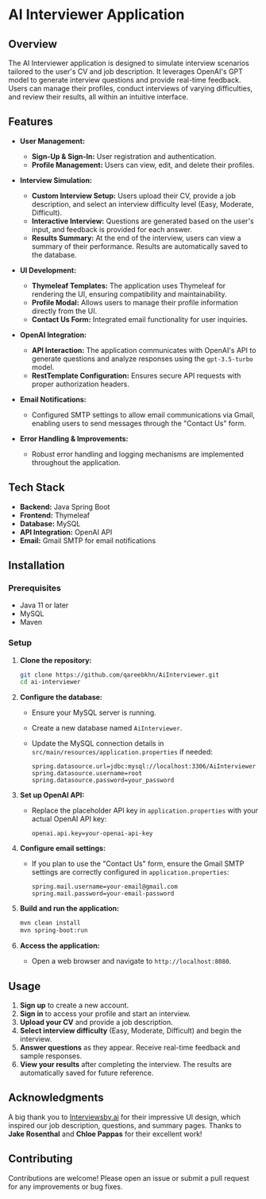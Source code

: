 # AI Interviewer Application

## Overview

The AI Interviewer application is designed to simulate interview scenarios tailored to the user's CV and job description. It leverages OpenAI's GPT model to generate interview questions and provide real-time feedback. Users can manage their profiles, conduct interviews of varying difficulties, and review their results, all within an intuitive interface.

## Features

- **User Management:**
  - **Sign-Up & Sign-In:** User registration and authentication.
  - **Profile Management:** Users can view, edit, and delete their profiles.

- **Interview Simulation:**
  - **Custom Interview Setup:** Users upload their CV, provide a job description, and select an interview difficulty level (Easy, Moderate, Difficult).
  - **Interactive Interview:** Questions are generated based on the user's input, and feedback is provided for each answer.
  - **Results Summary:** At the end of the interview, users can view a summary of their performance. Results are automatically saved to the database.

- **UI Development:**
  - **Thymeleaf Templates:** The application uses Thymeleaf for rendering the UI, ensuring compatibility and maintainability.
  - **Profile Modal:** Allows users to manage their profile information directly from the UI.
  - **Contact Us Form:** Integrated email functionality for user inquiries.

- **OpenAI Integration:**
  - **API Interaction:** The application communicates with OpenAI's API to generate questions and analyze responses using the `gpt-3.5-turbo` model.
  - **RestTemplate Configuration:** Ensures secure API requests with proper authorization headers.

- **Email Notifications:**
  - Configured SMTP settings to allow email communications via Gmail, enabling users to send messages through the "Contact Us" form.

- **Error Handling & Improvements:**
  - Robust error handling and logging mechanisms are implemented throughout the application.

## Tech Stack

- **Backend:** Java Spring Boot
- **Frontend:** Thymeleaf
- **Database:** MySQL
- **API Integration:** OpenAI API
- **Email:** Gmail SMTP for email notifications

## Installation

### Prerequisites

- Java 11 or later
- MySQL
- Maven

### Setup

1. **Clone the repository:**

   ```bash
   git clone https://github.com/qareebkhn/AiInterviewer.git
   cd ai-interviewer
   ```

2. **Configure the database:**

   - Ensure your MySQL server is running.
   - Create a new database named `AiInterviewer`.
   - Update the MySQL connection details in `src/main/resources/application.properties` if needed:

     ```properties
     spring.datasource.url=jdbc:mysql://localhost:3306/AiInterviewer
     spring.datasource.username=root
     spring.datasource.password=your_password
     ```

3. **Set up OpenAI API:**

   - Replace the placeholder API key in `application.properties` with your actual OpenAI API key:

     ```properties
     openai.api.key=your-openai-api-key
     ```

4. **Configure email settings:**

   - If you plan to use the "Contact Us" form, ensure the Gmail SMTP settings are correctly configured in `application.properties`:

     ```properties
     spring.mail.username=your-email@gmail.com
     spring.mail.password=your-email-password
     ```

5. **Build and run the application:**

   ```bash
   mvn clean install
   mvn spring-boot:run
   ```

6. **Access the application:**
   - Open a web browser and navigate to `http://localhost:8080`.

## Usage

1. **Sign up** to create a new account.
2. **Sign in** to access your profile and start an interview.
3. **Upload your CV** and provide a job description.
4. **Select interview difficulty** (Easy, Moderate, Difficult) and begin the interview.
5. **Answer questions** as they appear. Receive real-time feedback and sample responses.
6. **View your results** after completing the interview. The results are automatically saved for future reference.

## Acknowledgments
A big thank you to [Interviewsby.ai](https://interviewsby.ai/) for their impressive UI design, which inspired our job description, questions, and summary pages.
Thanks to **Jake Rosenthal** and **Chloe Pappas** for their excellent work!

## Contributing

Contributions are welcome! Please open an issue or submit a pull request for any improvements or bug fixes.
